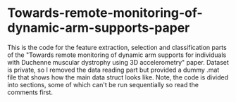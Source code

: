 # Towards-remote-monitoring-of-dynamic-arm-supports-paper
This is the code for the feature extraction, selection and classification parts of the "Towards remote monitoring of dynamic arm supports for individuals with Duchenne muscular dystrophy using 3D accelerometry" paper. Dataset is private, so I removed the data reading part but provided a dummy .mat file that shows how the main data struct looks like. Note, the code is divided into sections, some of which can't be run sequentially so read the comments first.
